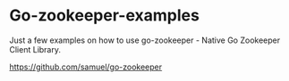 # Go-zookeeper-examples
Just a few examples on how to use go-zookeeper - Native Go Zookeeper Client Library.

https://github.com/samuel/go-zookeeper
